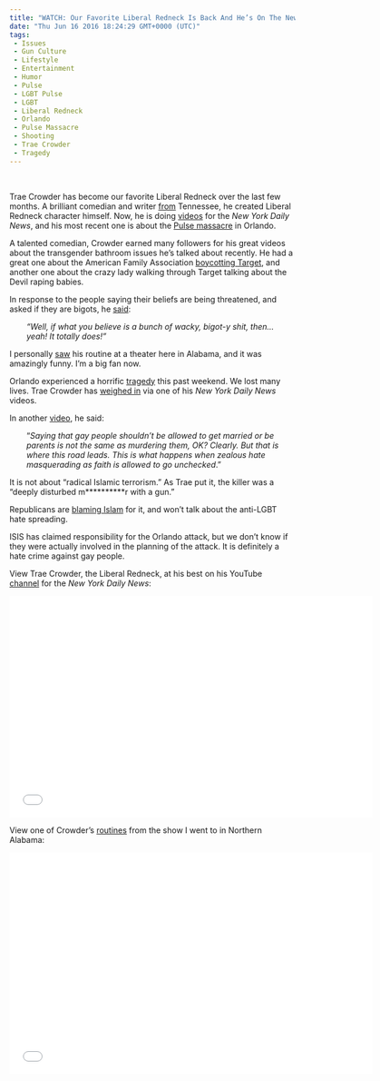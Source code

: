 ```yaml
---
title: "WATCH: Our Favorite Liberal Redneck Is Back And He’s On The New York Daily News"
date: "Thu Jun 16 2016 18:24:29 GMT+0000 (UTC)"
tags: 
 - Issues
 - Gun Culture
 - Lifestyle
 - Entertainment
 - Humor
 - Pulse
 - LGBT Pulse
 - LGBT
 - Liberal Redneck
 - Orlando
 - Pulse Massacre
 - Shooting
 - Trae Crowder
 - Tragedy
---
```

<p><!--OffDef--><br>
<!--Ads1--></p><p>Trae Crowder has become our favorite Liberal Redneck over the last few months. A&#xA0;brilliant comedian and writer <a href="https://www.youtube.com/channel/UCTHsQd-vRXK1bp4vpifl6yA/about?&amp;ab_channel=TraeCrowder" onclick="__gaTracker(&apos;send&apos;, &apos;event&apos;, &apos;outbound-article&apos;, &apos;https://www.youtube.com/channel/UCTHsQd-vRXK1bp4vpifl6yA/about?&amp;ab_channel=TraeCrowder&apos;, &apos;from&apos;);">from</a> Tennessee, he created Liberal Redneck character himself. Now, he is doing <a href="http://interactive.nydailynews.com/2016/06/liberal-redneck-trae-crowder-nothing-funny-orlando-massacre/" onclick="__gaTracker(&apos;send&apos;, &apos;event&apos;, &apos;outbound-article&apos;, &apos;http://interactive.nydailynews.com/2016/06/liberal-redneck-trae-crowder-nothing-funny-orlando-massacre/&apos;, &apos;videos&apos;);">videos</a> for the <em>New York Daily News</em>, and his&#xA0;most recent one is about the <a href="http://www.liberalamerica.org/2016/06/12/50-confirmed-dead-53-wounded-worst-mass-shooting-us-history/">Pulse massacre</a> in Orlando.</p><p>A talented comedian, Crowder&#xA0;earned&#xA0;many followers for his great videos about the transgender bathroom issues he&#x2019;s talked about recently.&#xA0;He had a great one about the American Family Association <a href="https://www.youtube.com/watch?v=qjGv6exoKkw" onclick="__gaTracker(&apos;send&apos;, &apos;event&apos;, &apos;outbound-article&apos;, &apos;https://www.youtube.com/watch?v=qjGv6exoKkw&apos;, &apos;boycotting Target&apos;);">boycotting Target</a>, and another one about the crazy lady walking through Target talking about the Devil raping babies.</p><p>In response to the people saying their beliefs are being threatened, and asked if they are bigots, he <a href="http://www.liberalamerica.org/2016/05/20/liberal-redneck-strikes-bathrooms-awesome/" target="_blank">said</a>:</p><p style="padding-left: 30px;"><em>&#x201C;Well, if what you believe is a bunch of wacky, bigot-y shit, then&#x2026; yeah! It totally does!&#x201D;</em></p><p>I personally <a href="http://www.liberalamerica.org/2016/05/28/i-saw-liberal-rednecks-show-was-hilarious-videos/" target="_blank">saw</a> his routine at a theater here in Alabama, and it was amazingly funny. I&#x2019;m a big fan now.</p><p>Orlando experienced a horrific <a href="http://www.liberalamerica.org/2016/06/12/50-confirmed-dead-53-wounded-worst-mass-shooting-us-history/" target="_blank">tragedy</a> this past weekend. We lost many lives. Trae Crowder has <a href="http://interactive.nydailynews.com/2016/06/liberal-redneck-trae-crowder-nothing-funny-orlando-massacre/" onclick="__gaTracker(&apos;send&apos;, &apos;event&apos;, &apos;outbound-article&apos;, &apos;http://interactive.nydailynews.com/2016/06/liberal-redneck-trae-crowder-nothing-funny-orlando-massacre/&apos;, &apos;weighed in&apos;);" target="_blank">weighed in</a>&#xA0;via one of his <em>New York Daily News</em> videos.</p><p>In another <a href="https://www.youtube.com/watch?v=On63zPj85dY&amp;ab_channel=NewYorkDailyNews" onclick="__gaTracker(&apos;send&apos;, &apos;event&apos;, &apos;outbound-article&apos;, &apos;https://www.youtube.com/watch?v=On63zPj85dY&amp;ab_channel=NewYorkDailyNews&apos;, &apos;video&apos;);">video</a>, he said:</p><p style="padding-left: 30px;">&#x201C;<em>Saying that gay people shouldn&#x2019;t be allowed to get married or be parents is not the same as murdering them, OK? Clearly. But that is where this road leads. This is what happens when zealous hate masquerading as faith is allowed to go unchecked</em>.&#x201D;</p><p><!--Ads2--></p><p>It is not about &#x201C;radical Islamic terrorism.&#x201D;&#xA0;As Trae put it, the killer was a &#x201C;deeply disturbed m**********r with a gun.&#x201D;</p><p>Republicans are&#xA0;<a href="http://www.liberalamerica.org/2016/06/15/right-wingers-focus-islamic-terrorism-christian-terrorism-doesnt-exist-video/" target="_blank">blaming Islam</a> for it, and won&#x2019;t&#xA0;talk about&#xA0;the anti-LGBT hate spreading.</p><p>ISIS has claimed responsibility for the Orlando attack, but we don&#x2019;t know if they were actually involved in the planning of the attack. It&#xA0;is definitely a hate crime against gay people.</p><p>View Trae Crowder, the Liberal Redneck, at his best on&#xA0;his YouTube <a href="https://www.youtube.com/channel/UCTHsQd-vRXK1bp4vpifl6yA" onclick="__gaTracker(&apos;send&apos;, &apos;event&apos;, &apos;outbound-article&apos;, &apos;https://www.youtube.com/channel/UCTHsQd-vRXK1bp4vpifl6yA&apos;, &apos;channel&apos;);" target="_blank">channel</a>&#xA0;for the <em>New York Daily News</em>:</p><p><span class="embed-youtube" style="text-align:center; display: block;"><iframe class="youtube-player" type="text/html" width="640" height="390" src="//www.youtube.com/embed/On63zPj85dY?version=3&amp;rel=1&amp;fs=1&amp;autohide=2&amp;showsearch=0&amp;showinfo=1&amp;iv_load_policy=1&amp;wmode=transparent" allowfullscreen="true" style="border:0;"></iframe></span></p><p>View one&#xA0;of Crowder&#x2019;s <a href="https://youtu.be/5jqeD3lMY2c" onclick="__gaTracker(&apos;send&apos;, &apos;event&apos;, &apos;outbound-article&apos;, &apos;https://youtu.be/5jqeD3lMY2c&apos;, &apos;routines&apos;);">routines</a> from the show I went to in Northern Alabama:</p><p><span class="embed-youtube" style="text-align:center; display: block;"><iframe class="youtube-player" type="text/html" width="640" height="390" src="//www.youtube.com/embed/5jqeD3lMY2c?version=3&amp;rel=1&amp;fs=1&amp;autohide=2&amp;showsearch=0&amp;showinfo=1&amp;iv_load_policy=1&amp;wmode=transparent" allowfullscreen="true" style="border:0;"></iframe></span></p>